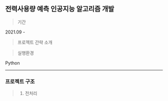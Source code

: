 ## 전력사용량 예측 인공지능 알고리즘 개발

> 기간
 
2021.09 - 

> 프로젝트 간략 소개



> 실행환경

Python

---

### 프로젝트 구조

> 1. 전처리
